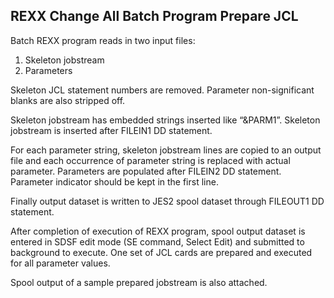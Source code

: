 ## REXX Change All Batch Program Prepare JCL

Batch REXX program reads in two input files:

1.	Skeleton jobstream
2.	Parameters

Skeleton JCL statement numbers are removed. Parameter non-significant blanks are also stripped off.

Skeleton jobstream has embedded strings inserted like “&PARM1”. Skeleton jobstream is inserted after FILEIN1 DD statement.

For each parameter string, skeleton jobstream lines are copied to an output file and each occurrence of parameter string is replaced with actual parameter. Parameters are populated after FILEIN2 DD statement. Parameter indicator should be kept in the first line.

Finally output dataset is written to JES2 spool dataset through FILEOUT1 DD statement.

After completion of execution of REXX program, spool output dataset is entered in SDSF edit mode (SE command, Select Edit) and submitted to background to execute. One set of JCL cards are prepared and executed for all parameter values.

Spool output of a sample prepared jobstream is also attached.
